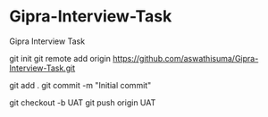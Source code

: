 # Gipra-Interview-Task
Gipra Interview Task

git init
git remote add origin https://github.com/aswathisuma/Gipra-Interview-Task.git

git add .
git commit -m "Initial commit"

git checkout -b UAT
git push origin UAT
